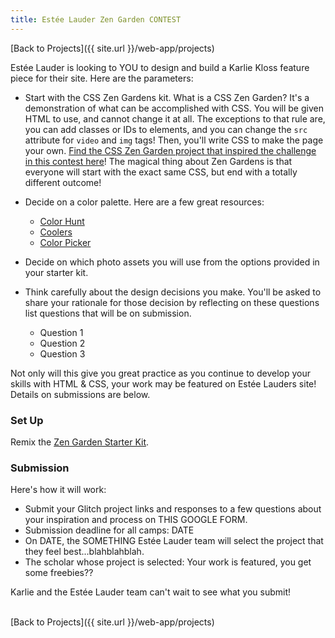 ```yaml
---
title: Estée Lauder Zen Garden CONTEST
---
```


[Back to Projects]({{ site.url }}/web-app/projects)

Estée Lauder is looking to YOU to design and build a Karlie Kloss feature piece for their site. Here are the parameters:
- Start with the CSS Zen Gardens kit. What is a CSS Zen Garden? It's a demonstration of what can be accomplished with CSS. You will be given HTML to use, and cannot change it at all. The exceptions to that rule are, you can add classes or IDs to elements, and you can change the `src` attribute for `video` and `img` tags! Then, you'll write CSS to make the page your own. [Find the CSS Zen Garden project that inspired the challenge in this contest here](http://www.csszengarden.com/)! The magical thing about Zen Gardens is that everyone will start with the exact same CSS, but end with a totally different outcome!
- Decide on a color palette. Here are a few great resources:
  - [Color Hunt](https://colorhunt.co/)
  - [Coolers](https://coolors.co/)
  - [Color Picker](https://htmlcolorcodes.com/color-picker/)

- Decide on which photo assets you will use from the options provided in your starter kit.
- Think carefully about the design decisions you make. You'll be asked to share your rationale for those decision by reflecting on these questions list questions that will be on submission.
  - Question 1
  - Question 2
  - Question 3

Not only will this give you great practice as you continue to develop your skills with HTML & CSS, your work may be featured on Estée Lauders site! Details on submissions are below.

### Set Up

Remix the [Zen Garden Starter Kit](https://glitch.com/edit/#!/el-zen-garden-starter-kit).

### Submission

Here's how it will work:
- Submit your Glitch project links and responses to a few questions about your inspiration and process on THIS GOOGLE FORM.
- Submission deadline for all camps: DATE
- On DATE, the SOMETHING Estée Lauder team will select the project that they feel best...blahblahblah.
- The scholar whose project is selected: Your work is featured, you get some freebies??

Karlie and the Estée Lauder team can't wait to see what you submit!

<br>
[Back to Projects]({{ site.url }}/web-app/projects)
